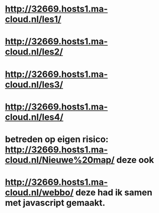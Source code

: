 # http://32669.hosts1.ma-cloud.nl/les1/
# http://32669.hosts1.ma-cloud.nl/les2/
# http://32669.hosts1.ma-cloud.nl/les3/
# http://32669.hosts1.ma-cloud.nl/les4/
# betreden op eigen risico: http://32669.hosts1.ma-cloud.nl/Nieuwe%20map/ deze ook
# http://32669.hosts1.ma-cloud.nl/webbo/    deze had ik samen met javascript gemaakt.
